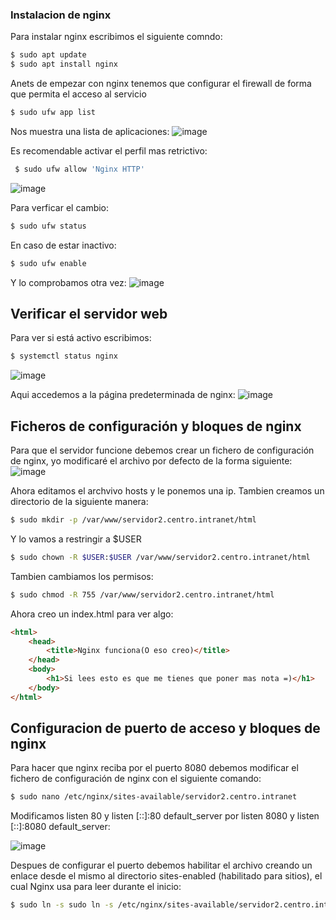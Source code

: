### Instalacion de nginx
Para instalar nginx escribimos el siguiente comndo:
```bash
$ sudo apt update 
$ sudo apt install nginx
```
Anets de empezar con nginx tenemos que configurar el firewall de forma que permita el acceso al servicio
 ```bash
 $ sudo ufw app list
 ``` 
 Nos muestra una lista de aplicaciones:
 ![image](https://user-images.githubusercontent.com/91255833/205452632-ff2d5834-390b-47ad-9199-574cc191afa3.png)

Es recomendable activar el perfil mas retrictivo:
```bash
 $ sudo ufw allow 'Nginx HTTP'
 ``` 
 ![image](https://user-images.githubusercontent.com/91255833/205452729-cb4d227f-60ef-48a7-a630-ce2c89217900.png)

 Para verficar el cambio:
 ```bash
 $ sudo ufw status
 ```
 En caso de estar inactivo:
 ```bash
 $ sudo ufw enable
 ```
 Y lo comprobamos otra vez:
 ![image](https://user-images.githubusercontent.com/91255833/205452876-122ab3ce-2d56-4af2-814f-21a458dc918a.png)

## Verificar el servidor web
Para ver si está activo escribimos:
 ```bash
 $ systemctl status nginx
 ```
 ![image](https://user-images.githubusercontent.com/91255833/205453006-6cec9869-f6ab-4042-89b3-191cd23030ae.png)

Aqui accedemos a la página predeterminada de nginx:
![image](https://user-images.githubusercontent.com/91255763/205108711-079ebf61-b567-4d74-8560-473dfe16a371.png)

## Ficheros de configuración y bloques de nginx
Para que el servidor funcione debemos crear un fichero de configuración de nginx, yo modificaré el archivo por defecto de la forma siguiente:
![image](https://user-images.githubusercontent.com/91255833/205453538-dda29907-a000-4e44-9e0b-61997c2c1a98.png)

Ahora editamos el archvivo hosts y le ponemos una ip.
Tambien creamos un directorio de la siguiente manera:
```bash
$ sudo mkdir -p /var/www/servidor2.centro.intranet/html
```
Y lo vamos a restringir a $USER
```bash
$ sudo chown -R $USER:$USER /var/www/servidor2.centro.intranet/html
```
Tambien cambiamos los permisos:
```bash
$ sudo chmod -R 755 /var/www/servidor2.centro.intranet/html
```
Ahora creo un index.html para ver algo:
```html
<html>
    <head>
        <title>Nginx funciona(O eso creo)</title>
    </head>
    <body>
        <h1>Si lees esto es que me tienes que poner mas nota =)</h1>
    </body>
</html>
```
## Configuracion de puerto de acceso y bloques de nginx
Para hacer que nginx reciba por el puerto 8080 debemos modificar el fichero de configuración de nginx con el siguiente comando:
```bash
$ sudo nano /etc/nginx/sites-available/servidor2.centro.intranet
```
Modificamos listen 80 y listen [::]:80 default_server por listen 8080 y listen [::]:8080 default_server:

![image](https://user-images.githubusercontent.com/91255763/205137228-5191d86f-d234-47fa-bdd0-6d17a4bdf0f4.png)

Despues de configurar el puerto debemos habilitar el archivo creando un enlace desde el mismo al directorio sites-enabled (habilitado para sitios), el cual Nginx usa para leer durante el inicio:

```bash
$ sudo ln -s sudo ln -s /etc/nginx/sites-available/servidor2.centro.intranet /etc/nginx/sites-enabled/
```
